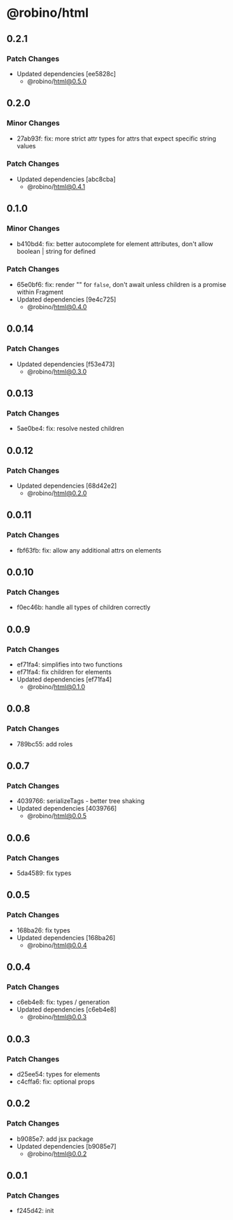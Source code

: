 # @robino/html

## 0.2.1

### Patch Changes

- Updated dependencies [ee5828c]
  - @robino/html@0.5.0

## 0.2.0

### Minor Changes

- 27ab93f: fix: more strict attr types for attrs that expect specific string values

### Patch Changes

- Updated dependencies [abc8cba]
  - @robino/html@0.4.1

## 0.1.0

### Minor Changes

- b410bd4: fix: better autocomplete for element attributes, don't allow boolean | string for defined

### Patch Changes

- 65e0bf6: fix: render "" for `false`, don't await unless children is a promise within Fragment
- Updated dependencies [9e4c725]
  - @robino/html@0.4.0

## 0.0.14

### Patch Changes

- Updated dependencies [f53e473]
  - @robino/html@0.3.0

## 0.0.13

### Patch Changes

- 5ae0be4: fix: resolve nested children

## 0.0.12

### Patch Changes

- Updated dependencies [68d42e2]
  - @robino/html@0.2.0

## 0.0.11

### Patch Changes

- fbf63fb: fix: allow any additional attrs on elements

## 0.0.10

### Patch Changes

- f0ec46b: handle all types of children correctly

## 0.0.9

### Patch Changes

- ef71fa4: simplifies into two functions
- ef71fa4: fix children for elements
- Updated dependencies [ef71fa4]
  - @robino/html@0.1.0

## 0.0.8

### Patch Changes

- 789bc55: add roles

## 0.0.7

### Patch Changes

- 4039766: serializeTags - better tree shaking
- Updated dependencies [4039766]
  - @robino/html@0.0.5

## 0.0.6

### Patch Changes

- 5da4589: fix types

## 0.0.5

### Patch Changes

- 168ba26: fix types
- Updated dependencies [168ba26]
  - @robino/html@0.0.4

## 0.0.4

### Patch Changes

- c6eb4e8: fix: types / generation
- Updated dependencies [c6eb4e8]
  - @robino/html@0.0.3

## 0.0.3

### Patch Changes

- d25ee54: types for elements
- c4cffa6: fix: optional props

## 0.0.2

### Patch Changes

- b9085e7: add jsx package
- Updated dependencies [b9085e7]
  - @robino/html@0.0.2

## 0.0.1

### Patch Changes

- f245d42: init

